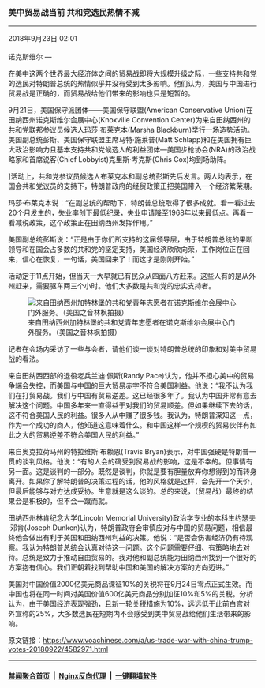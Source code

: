 ### 美中贸易战当前 共和党选民热情不减
------------------------

<div class="published">
 <span class="date" title="中国时间">
  <time datetime="2018-09-23T02:01:07+08:00">
   2018年9月23日 02:01
  </time>
 </span>
</div>
<br/>
<div class="wsw">
 <span class="dateline">
  诺克斯维尔 —
 </span>
 <p>
  在美中这两个世界最大经济体之间的贸易战即将大规模升级之际，一些支持共和党的选民对特朗普总统的热情似乎并没有受到太多影响。他们认为，美国与中国进行贸易战是正确的，而贸易战给他们带来的影响也只是短暂的。
 </p>
 <p>
  9月21日，美国保守派团体——美国保守联盟(American Conservative Union)在田纳西州诺克斯维尔会展中心(Knoxville Convention Center)为来自田纳西州的共和党联邦参议员候选人玛莎·布莱克本(Marsha Blackburn)举行一场造势活动。美国副总统彭斯、美国保守联盟主席马特·施莱普(Matt Schlapp)和在美国拥有巨大政治影响力且基本支持共和党候选人的利益团体—美国步枪协会(NRA)的政治战略家和首席说客(Chief Lobbyist)克里斯·考克斯(Chris Cox)均到场助阵。
 </p>
 <p>
  ]活动上，共和党参议员候选人布莱克本和副总统彭斯先后发言。两人均表示，在国会共和党议员的支持下，特朗普政府的经贸政策正把美国带入一个经济繁荣期。
 </p>
 <p>
  玛莎·布莱克本说：“在副总统的帮助下，特朗普总统取得了很多成就。看一看过去20个月发生的，失业率创下最低纪录，失业申请降至1968年以来最低点。再看一看减税政策，这个政策正在田纳西州发挥作用。”
 </p>
 <p>
  美国副总统彭斯说：“正是由于你们所支持的这届领导层，由于特朗普总统的果断领导和在国会占多数的共和党的坚定支持，美国经济欣欣向荣，工作岗位正在回来，信心在恢复，一句话，美国回来了！而这才是刚刚开始。”
 </p>
 <p>
  活动定于11点开始，但当天一大早就已有民众从四面八方赶来。这些人有的是从外州赶来，需要驱车两三个小时。他们大多数是共和党的忠实支持者。
 </p>
 <div class="wsw__embed">
  <figure class="media-image js-media-expand">
   <div class="img-wrap">
    <div class="thumb">
     <img alt="来自田纳西州加特林堡的共和党青年志愿者在诺克斯维尔会展中心门外服务。（美国之音林枫拍摄）" src="https://gdb.voanews.com/789E5287-5BDD-40A4-9F0C-4E3B266AE907_w250_r0_s.jpg"/>
    </div>
    <span class="ico ico-fullscreen ico--media-expand ico--rounded">
    </span>
   </div>
   <figcaption>
    <span class="caption">
     来自田纳西州加特林堡的共和党青年志愿者在诺克斯维尔会展中心门外服务。（美国之音林枫拍摄）
    </span>
   </figcaption>
  </figure>
 </div>
 <p>
  记者在会场内采访了一些与会者，请他们谈一谈对特朗普总统的印象和对美中贸易战的看法。
 </p>
 <p>
  来自田纳西西部的退役老兵兰迪·佩斯(Randy Pace)认为，他并不担心美中的贸易争端会失控，而美国与中国的巨大贸易赤字不符合美国利益。他说：“我不认为我们在打贸易战。我们与中国有贸易逆差。这已经很多年了。我认为中国非常有意去解决这个问题。中国多年来一直得益于对我们的贸易顺差。但如果继续下去的话，这不符合美国人民的利益。很多人从中赚了很多钱。我认为，特朗普深知这一点，作为一个成功的商人，他知道这意味着什么。和中国这样一个规模的贸易伙伴有如此之大的贸易逆差不符合美国人民的利益。”
 </p>
 <p>
  来自奥克拉荷马州的特拉维斯·布赖恩(Travis Bryan)表示，对中国强硬是特朗普一贯的谈判风格。他说：“有的人会的确受到贸易战的影响，这是不幸的。但事情有另一面。这是谈判的一部分。既然是谈判，你就是要有胆量放弃你想得到的而转身离开。如果你了解特朗普的决策过程的话，他的风格就是这样，会先开一个天价，但最后能够与对方达成妥协。生意就是这么谈的。总的来说，（贸易战）最终的结果会是积极的，但不会一蹴而就。
 </p>
 <p>
  田纳西州林肯纪念大学(Lincoln Memorial University)政治学专业的本科生约瑟夫·邓肯(Joseph Dunken)认为，特朗普政府会审慎应对与中国的贸易问题，相信最终他会做出有利于美国和田纳西州利益的决策。他说：“是否会伤害经济仍有待观察。我认为特朗普总统会认真对待这一问题。这个问题需要仔细、有策略地去对待。总统是致力于推动自由贸易的。我对他和副总统能为田纳西州找到一个很好的方案抱有信心。我们正朝着找到帮助中国和美国的解决方案的方向迈进。”
 </p>
 <p>
  美国对中国价值2000亿美元商品课征10%的关税将在9月24日零点正式生效。而中国也将在同一时间对美国价值600亿美元商品分别加征10%和5%的关税。分析认为，由于美国经济表现强劲，且新一轮关税措施为10%，远远低于此前白宫对外宣称的25%，大多数选民在短期内不会感受到美中贸易战给他们生活带来的影响。
 </p>
</div>

原文链接：https://www.voachinese.com/a/us-trade-war-with-china-trump-votes-20180922/4582971.html


------------------------
#### [禁闻聚合首页](https://github.com/gfw-breaker/banned-news/blob/master/README.md) &nbsp;|&nbsp; [Nginx反向代理](https://github.com/gfw-breaker/open-proxy/blob/master/README.md) &nbsp;|&nbsp;  [一键翻墙软件](https://github.com/gfw-breaker/nogfw/blob/master/README.md)